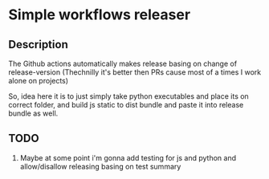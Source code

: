 # Simple workflows releaser

## Description

The Github actions automatically makes release basing on change of release-version
(Thechnilly it's better then PRs cause most of a times I work alone on projects)

So, idea here it is to just simply take python executables and place its on correct folder, and
build js static to dist bundle and paste it into release bundle as well.

## TODO

1. Maybe at some point i'm gonna add testing for js and python and allow/disallow releasing basing on test summary